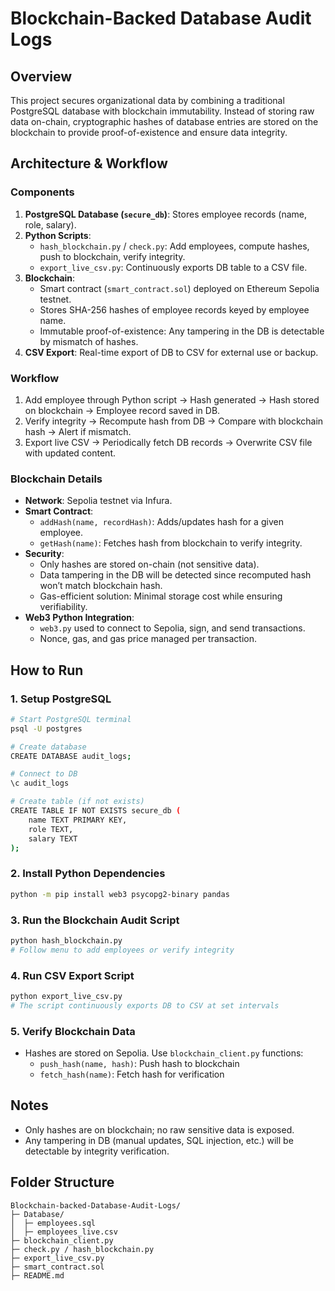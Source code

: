 
# Blockchain-Backed Database Audit Logs

## Overview
This project secures organizational data by combining a traditional PostgreSQL database with blockchain immutability. 
Instead of storing raw data on-chain, cryptographic hashes of database entries are stored on the blockchain to provide proof-of-existence and ensure data integrity.

## Architecture & Workflow

### Components
1. **PostgreSQL Database (`secure_db`)**: Stores employee records (name, role, salary).
2. **Python Scripts**:
   - `hash_blockchain.py` / `check.py`: Add employees, compute hashes, push to blockchain, verify integrity.
   - `export_live_csv.py`: Continuously exports DB table to a CSV file.
3. **Blockchain**:
   - Smart contract (`smart_contract.sol`) deployed on Ethereum Sepolia testnet.
   - Stores SHA-256 hashes of employee records keyed by employee name.
   - Immutable proof-of-existence: Any tampering in the DB is detectable by mismatch of hashes.
4. **CSV Export**: Real-time export of DB to CSV for external use or backup.

### Workflow
1. Add employee through Python script → Hash generated → Hash stored on blockchain → Employee record saved in DB.
2. Verify integrity → Recompute hash from DB → Compare with blockchain hash → Alert if mismatch.
3. Export live CSV → Periodically fetch DB records → Overwrite CSV file with updated content.

### Blockchain Details
- **Network**: Sepolia testnet via Infura.
- **Smart Contract**:
  - `addHash(name, recordHash)`: Adds/updates hash for a given employee.
  - `getHash(name)`: Fetches hash from blockchain to verify integrity.
- **Security**:
  - Only hashes are stored on-chain (not sensitive data).
  - Data tampering in the DB will be detected since recomputed hash won’t match blockchain hash.
  - Gas-efficient solution: Minimal storage cost while ensuring verifiability.
- **Web3 Python Integration**:
  - `web3.py` used to connect to Sepolia, sign, and send transactions.
  - Nonce, gas, and gas price managed per transaction.

## How to Run

### 1. Setup PostgreSQL
```bash
# Start PostgreSQL terminal
psql -U postgres

# Create database
CREATE DATABASE audit_logs;

# Connect to DB
\c audit_logs

# Create table (if not exists)
CREATE TABLE IF NOT EXISTS secure_db (
    name TEXT PRIMARY KEY,
    role TEXT,
    salary TEXT
);
```

### 2. Install Python Dependencies
```bash
python -m pip install web3 psycopg2-binary pandas
```

### 3. Run the Blockchain Audit Script
```bash
python hash_blockchain.py
# Follow menu to add employees or verify integrity
```

### 4. Run CSV Export Script
```bash
python export_live_csv.py
# The script continuously exports DB to CSV at set intervals
```

### 5. Verify Blockchain Data
- Hashes are stored on Sepolia. Use `blockchain_client.py` functions:
  - `push_hash(name, hash)`: Push hash to blockchain
  - `fetch_hash(name)`: Fetch hash for verification

## Notes
- Only hashes are on blockchain; no raw sensitive data is exposed.
- Any tampering in DB (manual updates, SQL injection, etc.) will be detectable by integrity verification.

## Folder Structure
```
Blockchain-backed-Database-Audit-Logs/
├─ Database/
│  ├─ employees.sql
│  ├─ employees_live.csv
├─ blockchain_client.py
├─ check.py / hash_blockchain.py
├─ export_live_csv.py
├─ smart_contract.sol
├─ README.md
```
